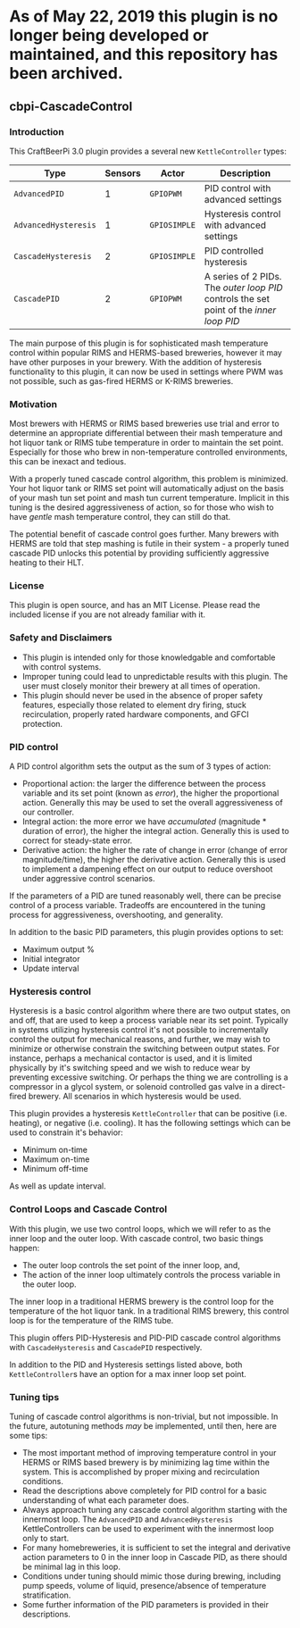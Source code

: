 # As of May 22, 2019 this plugin is no longer being developed or maintained, and this repository has been archived.

## cbpi-CascadeControl
### Introduction
This CraftBeerPi 3.0 plugin provides a several new `KettleController` types:

|Type|Sensors|Actor|Description|
|---|---|---|---|
|`AdvancedPID`|1|`GPIOPWM`|PID control with advanced settings|
|`AdvancedHysteresis`|1|`GPIOSIMPLE`|Hysteresis control with advanced settings|
|`CascadeHysteresis`|2|`GPIOSIMPLE`|PID controlled hysteresis|
|`CascadePID`|2|`GPIOPWM`|A series of 2 PIDs. The *outer loop PID* controls the set point of the *inner loop PID*|

The main purpose of this plugin is for sophisticated mash temperature control within popular RIMS and HERMS-based breweries, however it may have other purposes in your brewery. With the addition of hysteresis functionality to this plugin, it can now be used in settings where PWM was not possible, such as gas-fired HERMS or K-RIMS breweries.

### Motivation
Most brewers with HERMS or RIMS based breweries use trial and error to determine an appropriate differential between their mash temperature and hot liquor tank or RIMS tube temperature in order to maintain the set point. Especially for those who brew in non-temperature controlled environments, this can be inexact and tedious.

With a properly tuned cascade control algorithm, this problem is minimized. Your hot liquor tank or RIMS set point will automatically adjust on the basis of your mash tun set point and mash tun current temperature. Implicit in this tuning is the desired aggressiveness of action, so for those who wish to have *gentle* mash temperature control, they can still do that.

The potential benefit of cascade control goes further. Many brewers with HERMS are told that step mashing is futile in their system - a properly tuned cascade PID unlocks this potential by providing sufficiently aggressive heating to their HLT.

### License
This plugin is open source, and has an MIT License. Please read the included license if you are not already familiar with it.

### Safety and Disclaimers
* This plugin is intended only for those knowledgable and comfortable with control systems.
* Improper tuning could lead to unpredictable results with this plugin. The user must closely monitor their brewery at all times of operation. 
* This plugin should never be used in the absence of proper safety features, especially those related to element dry firing, stuck recirculation, properly rated hardware components, and GFCI protection.

### PID control
A PID control algorithm sets the output as the sum of 3 types of action:

* Proportional action: the larger the difference between the process variable and its set point (known as *error*), the higher the proportional action. Generally this may be used to set the overall aggressiveness of our controller.
* Integral action: the more error we have *accumulated* (magnitude * duration of error), the higher the integral action. Generally this is used to correct for steady-state error.
* Derivative action: the higher the rate of change in error (change of error magnitude/time), the higher the derivative action. Generally this is used to implement a dampening effect on our output to reduce overshoot under aggressive control scenarios.

If the parameters of a PID are tuned reasonably well, there can be precise control of a process variable. Tradeoffs are encountered in the tuning process for aggressiveness, overshooting, and generality.

In addition to the basic PID parameters, this plugin provides options to set:

* Maximum output %
* Initial integrator
* Update interval

### Hysteresis control
Hysteresis is a basic control algorithm where there are two output states, on and off, that are used to keep a process variable near its set point. Typically in systems utilizing hysteresis control it's not possible to incrementally control the output for mechanical reasons, and further, we may wish to minimize or otherwise constrain the switching between output states. For instance, perhaps a mechanical contactor is used, and it is limited physically by it's switching speed and we wish to reduce wear by preventing excessive switching. Or perhaps the thing we are controlling is a compressor in a glycol system, or solenoid controlled gas valve in a direct-fired brewery. All scenarios in which hysteresis would be used.

This plugin provides a hysteresis `KettleController` that can be positive (i.e. heating), or negative (i.e. cooling). It has the following settings which can be used to constrain it's behavior:

* Minimum on-time
* Maximum on-time
* Minimum off-time

As well as update interval.

### Control Loops and Cascade Control
With this plugin, we use two control loops, which we will refer to as the inner loop and the outer loop. With cascade control, two basic things happen:

* The outer loop controls the set point of the inner loop, and,
* The action of the inner loop ultimately controls the process variable in the outer loop.

The inner loop in a traditional HERMS brewery is the control loop for the temperature of the hot liquor tank. In a traditional RIMS brewery, this control loop is for the temperature of the RIMS tube.

This plugin offers PID-Hysteresis and PID-PID cascade control algorithms with `CascadeHysteresis` and `CascadePID` respectively.

In addition to the PID and Hysteresis settings listed above, both `KettleController`s have an option for a max inner loop set point.

### Tuning tips
Tuning of cascade control algorithms is non-trivial, but not impossible. In the future, autotuning methods *may* be implemented, until then, here are some tips:
* The most important method of improving temperature control in your HERMS or RIMS based brewery is by minimizing lag time within the system. This is accomplished by proper mixing and recirculation conditions.
* Read the descriptions above completely for PID control for a basic understanding of what each parameter does.
* Always approach tuning any cascade control algorithm starting with the innermost loop. The `AdvancedPID` and `AdvancedHysteresis` KettleControllers can be used to experiment with the innermost loop only to start.
* For many homebreweries, it is sufficient to set the integral and derivative action parameters to 0 in the inner loop in Cascade PID, as there should be minimal lag in this loop.
* Conditions under tuning should mimic those during brewing, including pump speeds, volume of liquid, presence/absence of temperature stratification.
* Some further information of the PID parameters is provided in their descriptions.

